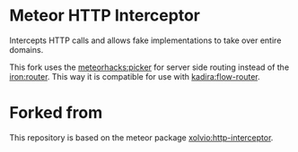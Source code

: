 # Meteor HTTP Interceptor

Intercepts HTTP calls and allows fake implementations to take over entire domains. 

This fork uses the [meteorhacks:picker](https://github.com/meteorhacks/picker) for server side routing instead of the [iron:router](https://github.com/iron-meteor/iron-router). This way it is compatible for use with [kadira:flow-router](https://github.com/kadirahq/flow-router).

# Forked from

This repository is based on the meteor package [xolvio:http-interceptor](https://github.com/xolvio/meteor-http-interceptor).
